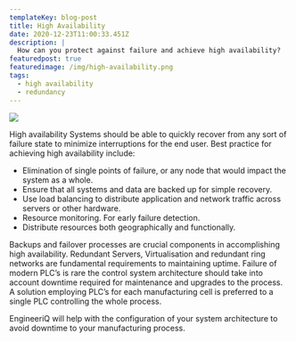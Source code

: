```yaml
---
templateKey: blog-post
title: High Availability
date: 2020-12-23T11:00:33.451Z
description: |
  How can you protect against failure and achieve high availability?
featuredpost: true
featuredimage: /img/high-availability.png
tags:
  - high availability
  - redundancy
---
```

![](/img/high-availability.png)

High availability Systems should be able to quickly recover from any sort of failure state to minimize interruptions for the end user. Best practice for achieving high availability include:

* Elimination of single points of failure, or any node that would impact the system as a whole.
* Ensure that all systems and data are backed up for simple recovery.
* Use load balancing to distribute application and network traffic across servers or other hardware.
* Resource monitoring. For early failure detection.
* Distribute resources both geographically and functionally.

Backups and failover processes are crucial components in accomplishing high availability. 
Redundant Servers, Virtualisation and redundant ring networks are fundamental requirements to maintaining uptime. Failure of modern PLC’s is rare the control system architecture should take into account downtime required for maintenance and upgrades to the process. A solution employing PLC’s for each manufacturing cell is preferred to a single PLC controlling the whole process.

EngineeriQ will help with the configuration of your system architecture to avoid downtime to your manufacturing process.
